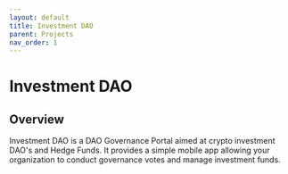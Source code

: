 ```yaml
---
layout: default
title: Investment DAO
parent: Projects
nav_order: 1
---
```


# Investment DAO

## Overview

Investment DAO is a DAO Governance Portal aimed at crypto investment DAO's and Hedge Funds. It provides a simple mobile app allowing your organization to conduct governance votes and manage investment funds.

